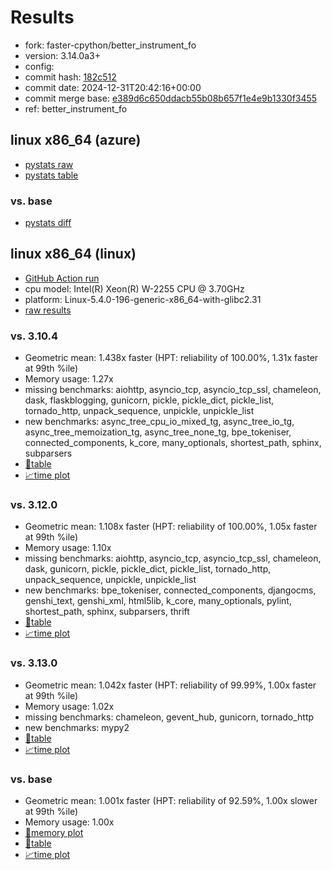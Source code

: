 # Results

- fork: faster-cpython/better_instrument_fo
- version: 3.14.0a3+
- config: 
- commit hash: [182c512](https://github.com/faster%2dcpython/cpython/commit/182c512)
- commit date: 2024-12-31T20:42:16+00:00
- commit merge base: [e389d6c650ddacb55b08b657f1e4e9b1330f3455](https://github.com/python/cpython/commit/e389d6c650ddacb55b08b657f1e4e9b1330f3455)
- ref: better_instrument_fo

## linux x86_64 (azure)

- [pystats raw](bm-20241231-azure-x86_64-faster%252dcpython-better_instrument_fo-3.14.0a3%2B-182c512-pystats.json)
- [pystats table](bm-20241231-azure-x86_64-faster%252dcpython-better_instrument_fo-3.14.0a3%2B-182c512-pystats.md)

### vs. base

- [pystats diff](bm-20241231-azure-x86_64-faster%252dcpython-better_instrument_fo-3.14.0a3%2B-182c512-pystats-vs-base.md)

## linux x86_64 (linux)

- [GitHub Action run](https://github.com/faster-cpython/benchmarking/actions/runs/12563796073)
- cpu model: Intel(R) Xeon(R) W-2255 CPU @ 3.70GHz
- platform: Linux-5.4.0-196-generic-x86_64-with-glibc2.31
- [raw results](bm-20241231-linux-x86_64-faster%252dcpython-better_instrument_fo-3.14.0a3%2B-182c512.json)

### vs. 3.10.4

- Geometric mean: 1.438x faster (HPT: reliability of 100.00%, 1.31x faster at 99th %ile)
- Memory usage: 1.27x
- missing benchmarks: aiohttp, asyncio_tcp, asyncio_tcp_ssl, chameleon, dask, flaskblogging, gunicorn, pickle, pickle_dict, pickle_list, tornado_http, unpack_sequence, unpickle, unpickle_list
- new benchmarks: async_tree_cpu_io_mixed_tg, async_tree_io_tg, async_tree_memoization_tg, async_tree_none_tg, bpe_tokeniser, connected_components, k_core, many_optionals, shortest_path, sphinx, subparsers
- [📄table](bm-20241231-linux-x86_64-faster%252dcpython-better_instrument_fo-3.14.0a3%2B-182c512-vs-3.10.4.md)
- [📈time plot](bm-20241231-linux-x86_64-faster%252dcpython-better_instrument_fo-3.14.0a3%2B-182c512-vs-3.10.4.svg)

### vs. 3.12.0

- Geometric mean: 1.108x faster (HPT: reliability of 100.00%, 1.05x faster at 99th %ile)
- Memory usage: 1.10x
- missing benchmarks: aiohttp, asyncio_tcp, asyncio_tcp_ssl, chameleon, dask, gunicorn, pickle, pickle_dict, pickle_list, tornado_http, unpack_sequence, unpickle, unpickle_list
- new benchmarks: bpe_tokeniser, connected_components, djangocms, genshi_text, genshi_xml, html5lib, k_core, many_optionals, pylint, shortest_path, sphinx, subparsers, thrift
- [📄table](bm-20241231-linux-x86_64-faster%252dcpython-better_instrument_fo-3.14.0a3%2B-182c512-vs-3.12.0.md)
- [📈time plot](bm-20241231-linux-x86_64-faster%252dcpython-better_instrument_fo-3.14.0a3%2B-182c512-vs-3.12.0.svg)

### vs. 3.13.0

- Geometric mean: 1.042x faster (HPT: reliability of 99.99%, 1.00x faster at 99th %ile)
- Memory usage: 1.02x
- missing benchmarks: chameleon, gevent_hub, gunicorn, tornado_http
- new benchmarks: mypy2
- [📄table](bm-20241231-linux-x86_64-faster%252dcpython-better_instrument_fo-3.14.0a3%2B-182c512-vs-3.13.0.md)
- [📈time plot](bm-20241231-linux-x86_64-faster%252dcpython-better_instrument_fo-3.14.0a3%2B-182c512-vs-3.13.0.svg)

### vs. base

- Geometric mean: 1.001x faster (HPT: reliability of 92.59%, 1.00x slower at 99th %ile)
- Memory usage: 1.00x
- [🧠memory plot](bm-20241231-linux-x86_64-faster%252dcpython-better_instrument_fo-3.14.0a3%2B-182c512-vs-base-mem.svg)
- [📄table](bm-20241231-linux-x86_64-faster%252dcpython-better_instrument_fo-3.14.0a3%2B-182c512-vs-base.md)
- [📈time plot](bm-20241231-linux-x86_64-faster%252dcpython-better_instrument_fo-3.14.0a3%2B-182c512-vs-base.svg)

